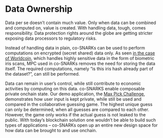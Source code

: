 # Data Ownership

Data per se doesn’t contain much value. Only when data can be combined and computed on, value is created. With handling data, tough, comes responsibility. Data protection rights around the globe are getting stricter exposing data processors to regulatory risks.

Instead of handling data in plain, co-SNARKs can be used to perform computations on encrypted (secret shared) data only. As seen [in the case of Worldcoin](https://de-de.worldcoin.org/blog/announcements/worldcoin-foundation-unveils-new-smpc-system-deletes-old-iris-codes), which handles highly sensitive data in the form of biometric iris scans, MPC used in co-SNARKs removes the need for storing the data itself. The required computations, namely “is this iris hash already part of the dataset?”, can still be performed.

Data can remain in user’s control, while still contribute to economic activities by computing on this data. co-SNARKS enable composable private onchain state. Our demo application, the [Max Pick Challenge](https://blog.taceo.io/max-pick-challenge), demonstrates how user input is kept private, while still be used and compared in the collaborative guessing game. The highest unique guess can only be determined, when all guesses are compared to each other. However, the game only works if the actual guess is not leaked to the public. With today’s blockchain solution one wouldn’t be able to build such types of applications – co-SNARKs open up an entire new design space for how data can be brought to and use onchain.


